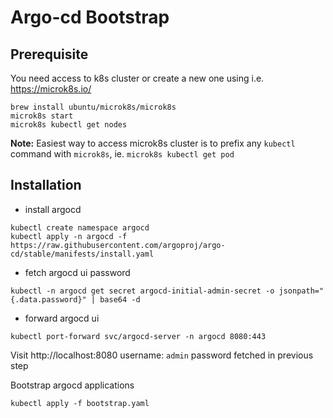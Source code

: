 # Argo-cd Bootstrap 

## Prerequisite

You need access to k8s cluster or create a new one using i.e. https://microk8s.io/

```shell
brew install ubuntu/microk8s/microk8s
microk8s start
microk8s kubectl get nodes
```

**Note:** Easiest way to access microk8s cluster is to prefix any `kubectl` command with `microk8s`, 
ie. `microk8s kubectl get pod` 

## Installation

- install argocd 
```shell
kubectl create namespace argocd
kubectl apply -n argocd -f https://raw.githubusercontent.com/argoproj/argo-cd/stable/manifests/install.yaml
```

- fetch argocd ui password
```shell
kubectl -n argocd get secret argocd-initial-admin-secret -o jsonpath="{.data.password}" | base64 -d
```

- forward argocd ui

```shell
kubectl port-forward svc/argocd-server -n argocd 8080:443
```

Visit http://localhost:8080 username: `admin` password fetched in previous step


Bootstrap argocd applications
```shell
kubectl apply -f bootstrap.yaml
```


